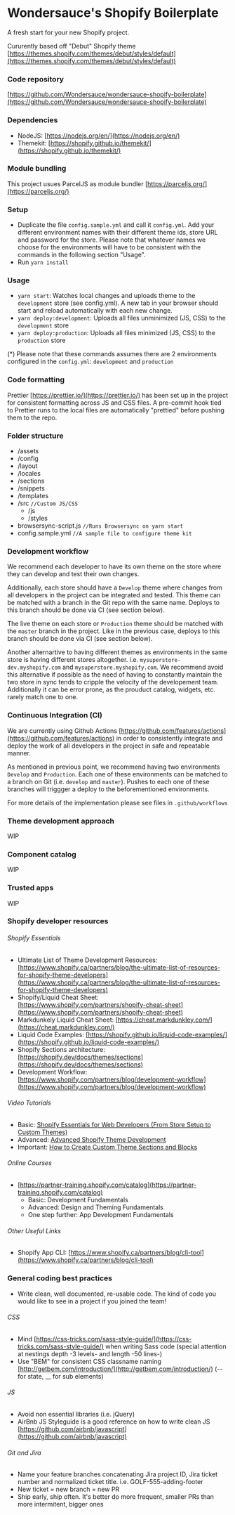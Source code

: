 # Wondersauce's Shopify Boilerplate

A fresh start for your new Shopify project.

Cururently based off "Debut" Shopify theme [https://themes.shopify.com/themes/debut/styles/default](https://themes.shopify.com/themes/debut/styles/default)

### Code repository

[https://github.com/Wondersauce/wondersauce-shopify-boilerplate](https://github.com/Wondersauce/wondersauce-shopify-boilerplate)

### Dependencies

- NodeJS: [https://nodejs.org/en/](https://nodejs.org/en/)
- Themekit: [https://shopify.github.io/themekit/](https://shopify.github.io/themekit/)

### Module bundling

This project usues ParcelJS as module bundler [https://parceljs.org/](https://parceljs.org/)

### Setup

- Duplicate the file `config.sample.yml` and call it `config.yml`. Add your different environment names with their different theme ids, store URL and password for the store. Please note that whatever names we choose for the environments will have to be consistent with the commands in the following section "Usage".
- Run `yarn install`

### Usage

- `yarn start`: Watches local changes and uploads theme to the `development` store (see config.yml). A new tab in your browser should start and reload automatically with each new change.
- `yarn deploy:development`: Uploads all files unminimized (JS, CSS) to the `development` store
- `yarn deploy:production`: Uploads all files minimized (JS, CSS) to the `production` store

(\*) Please note that these commands assumes there are 2 environments configured in the `config.yml`: `development` and `production`

### Code formatting

Prettier [https://prettier.io/](https://prettier.io/) has been set up in the project for consistent formatting across JS and CSS files. A pre-commit hook tied to Prettier runs to the local files are automatically "prettied" before pushing them to the repo.

### Folder structure

- /assets
- /config
- /layout
- /locales
- /sections
- /snippets
- /templates
- /src `//Custom JS/CSS`
  - /js
  - /styles
- browsersync-script.js `//Runs Browsersync on yarn start`
- config.sample.yml `//A sample file to configure theme kit`

### Development workflow

We recommend each developer to have its own theme on the store where they can develop and test their own changes.

Additionally, each store should have a `Develop` theme where changes from all developers in the project can be integrated and tested. This theme can be matched with a branch in the Git repo with the same name. Deploys to this branch should be done via CI (see section below).

The live theme on each store or `Production` theme should be matched with the `master` branch in the project. Like in the previous case, deploys to this branch should be done via CI (see section below).

Another alternartive to having different themes as environments in the same store is having different stores altogether. i.e. `mysuperstore-dev.myshopify.com` and `mysuperstore.myshopify.com`. We recommend avoid this alternative if possible as the need of having to constantly maintain the two store in sync tends to cripple the velocity of the developement team. Additionally it can be error prone, as the prouduct catalog, widgets, etc. rarely match one to one.

### Continuous Integration (CI)

We are currently using Github Actions [https://github.com/features/actions](https://github.com/features/actions) in order to consistently integrate and deploy the work of all developers in the project in safe and repeatable manner.

As mentioned in previous point, we recommend having two environments `Develop` and `Production`. Each one of these environments can be matched to a branch on Git (i.e. `develop` and `master`). Pushes to each one of these branches will triggger a deploy to the beforementioned environments.

For more details of the implementation please see files in `.github/workflows`

### Theme development approach

WIP

### Component catalog

WIP

### Trusted apps

WIP

### Shopify developer resources

###### Shopify Essentials

- Ultimate List of Theme Development Resources: [https://www.shopify.ca/partners/blog/the-ultimate-list-of-resources-for-shopify-theme-developers](https://www.shopify.ca/partners/blog/the-ultimate-list-of-resources-for-shopify-theme-developers)
- Shopify/Liquid Cheat Sheet: [https://www.shopify.com/partners/shopify-cheat-sheet](https://www.shopify.com/partners/shopify-cheat-sheet)
- Markdunkely Liquid Cheat Sheet: [https://cheat.markdunkley.com/](https://cheat.markdunkley.com/)
- Liquid Code Examples: [https://shopify.github.io/liquid-code-examples/](https://shopify.github.io/liquid-code-examples/)
- Shopify Sections architecture: [https://shopify.dev/docs/themes/sections](https://shopify.dev/docs/themes/sections)
- Development Workflow: [https://www.shopify.com/partners/blog/development-workflow](https://www.shopify.com/partners/blog/development-workflow)

###### Video Tutorials

- Basic: [Shopify Essentials for Web Developers (From Store Setup to Custom Themes)](https://www.skillshare.com/classes/Shopify-Essentials-for-Web-Developers-From-Store-Setup-to-Custom-Themes/1070001866?via=search-layout-grid)
- Advanced: [Advanced Shopify Theme Development](https://www.skillshare.com/classes/Advanced-Shopify-Theme-Development/708093439?via=search-layout-grid)
- Important: [How to Create Custom Theme Sections and Blocks](https://www.youtube.com/watch?v=0YQZgCSVdFs)

###### Online Courses

- [https://partner-training.shopify.com/catalog](https://partner-training.shopify.com/catalog)
  - Basic: Development Fundamentals
  - Advanced: Design and Theming Fundamentals
  - One step further: App Development Fundamentals

###### Other Useful Links

- Shopify App CLI: [https://www.shopify.ca/partners/blog/cli-tool](https://www.shopify.ca/partners/blog/cli-tool)

### General coding best practices

- Write clean, well documented, re-usable code. The kind of code you would like to see in a project if you joined the team!

###### CSS

- Mind [https://css-tricks.com/sass-style-guide/](https://css-tricks.com/sass-style-guide/) when writing Sass code (special attention at nestings depth -3 levels- and length -50 lines-)
- Use "BEM" for consistent CSS classname naming [http://getbem.com/introduction/](http://getbem.com/introduction/) (-- for state, \_\_ for sub elements)

###### JS

- Avoid non essential libraries (i.e. jQuery)
- AirBnb JS Styleguide is a good reference on how to write clean JS [https://github.com/airbnb/javascript](https://github.com/airbnb/javascript)

###### Git and Jira

- Name your feature branches concatenating Jira project ID, Jira ticket number and normalized ticket title. i.e. GOLF-555-adding-footer
- New ticket = new branch = new PR
- Ship early, ship often. It's better do more frequent, smaller PRs than more intermitent, bigger ones

